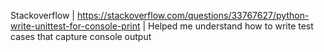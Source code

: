 Stackoverflow  | https://stackoverflow.com/questions/33767627/python-write-unittest-for-console-print | Helped me understand how to write test cases that capture console output